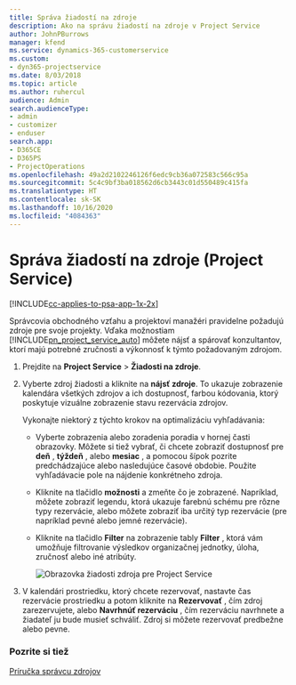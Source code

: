 ```yaml
---
title: Správa žiadostí na zdroje
description: Ako na správu žiadostí na zdroje v Project Service
author: JohnPBurrows
manager: kfend
ms.service: dynamics-365-customerservice
ms.custom:
- dyn365-projectservice
ms.date: 8/03/2018
ms.topic: article
ms.author: ruhercul
audience: Admin
search.audienceType:
- admin
- customizer
- enduser
search.app:
- D365CE
- D365PS
- ProjectOperations
ms.openlocfilehash: 49a2d2102246126f6edc9cb36a072583c566c95a
ms.sourcegitcommit: 5c4c9bf3ba018562d6cb3443c01d550489c415fa
ms.translationtype: HT
ms.contentlocale: sk-SK
ms.lasthandoff: 10/16/2020
ms.locfileid: "4084363"
---
```

# <a name="manage-resource-requests-project-service"></a>Správa žiadostí na zdroje (Project Service)

[!INCLUDE[cc-applies-to-psa-app-1x-2x](../includes/cc-applies-to-psa-app-1x-2x.md)]

Správcovia obchodného vzťahu a projektoví manažéri pravidelne požadujú zdroje pre svoje projekty. Vďaka možnostiam [!INCLUDE[pn_project_service_auto](../includes/pn-project-service-auto.md)] môžete nájsť a spárovať konzultantov, ktorí majú potrebné zručnosti a výkonnosť k týmto požadovaným zdrojom.  
  
1. Prejdite na **Project Service** > **Žiadosti na zdroje**.  
  
2. Vyberte zdroj žiadosti a kliknite na **nájsť zdroje**. To ukazuje zobrazenie kalendára všetkých zdrojov a ich dostupnosť, farbou kódovania, ktorý poskytuje vizuálne zobrazenie stavu rezervácia zdrojov.  
  
    Vykonajte niektorý z týchto krokov na optimalizáciu vyhľadávania:  
  
   -   Vyberte zobrazenia alebo zoradenia poradia v hornej časti obrazovky. Môžete si tiež vybrať, či chcete zobraziť dostupnosť pre **deň** , **týždeň** , alebo **mesiac** , a pomocou šípok pozrite predchádzajúce alebo nasledujúce časové obdobie. Použite vyhľadávacie pole na nájdenie konkrétneho zdroja.  
  
   -   Kliknite na tlačidlo **možnosti** a zmeňte čo je zobrazené. Napríklad, môžete zobraziť legendu, ktorá ukazuje farebnú schému pre rôzne typy rezervácie, alebo môžete zobraziť iba určitý typ rezervácie (pre napríklad pevné alebo jemné rezervácie).  
  
   -   Kliknite na tlačidlo **Filter** na zobrazenie tably **Filter** , ktorá vám umožňuje filtrovanie výsledkov organizačnej jednotky, úloha, zručnosť alebo iné atribúty.  
  
       ![Obrazovka žiadosti zdroja pre Project Service](../psa/media/project-service-resource-request-screen.png "Obrazovka žiadosti zdroja pre Project Service")  
  
3. V kalendári prostriedku, ktorý chcete rezervovať, nastavte čas rezervácie prostriedku a potom kliknite na **Rezervovať** , čím zdroj zarezervujete, alebo **Navrhnúť rezerváciu** , čím rezerváciu navrhnete a žiadateľ ju bude musieť schváliť. Zdroj si môžete rezervovať predbežne alebo pevne.  
  
### <a name="see-also"></a>Pozrite si tiež  
 [Príručka správcu zdrojov](../psa/resource-manager-guide.md)
